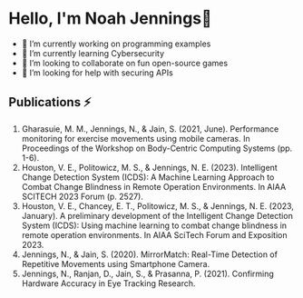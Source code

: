 # Hello, I'm Noah Jennings👋

- 🔭 I’m currently working on programming examples
- 🌱 I’m currently learning Cybersecurity
- 👯 I’m looking to collaborate on fun open-source games
- 🤔 I’m looking for help with securing APIs

## Publications ⚡
1. Gharasuie, M. M., Jennings, N., & Jain, S. (2021, June). Performance monitoring for exercise movements using
mobile cameras. In Proceedings of the Workshop on Body-Centric Computing Systems (pp. 1-6).
2. Houston, V. E., Politowicz, M. S., & Jennings, N. E. (2023). Intelligent Change Detection System (ICDS): A
Machine Learning Approach to Combat Change Blindness in Remote Operation Environments. In AIAA SCITECH
2023 Forum (p. 2527).
3. Houston, V. E., Chancey, E. T., Politowicz, M. S., & Jennings, N. E. (2023, January). A preliminary development of
the Intelligent Change Detection System (ICDS): Using machine learning to combat change blindness in remote
operation environments. In AIAA SciTech Forum and Exposition 2023.
4. Jennings, N., & Jain, S. (2020). MirrorMatch: Real-Time Detection of Repetitive Movements using Smartphone
Camera.
5. Jennings, N., Ranjan, D., Jain, S., & Prasanna, P. (2021). Confirming Hardware Accuracy in Eye Tracking
Research.
